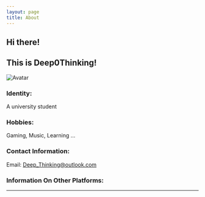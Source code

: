 ```yaml
---
layout: page
title: About
---
```




<div class="Info">
	<div class="Text-block">
		<h2>
			Hi there!
		</h2>
		<h2>
			This is Deep0Thinking!
		</h2>
	</div>
	<div class="Img-block">
		<img class="Avatar" alt = "Avatar" title = "Avatar" src = "https://avatars.githubusercontent.com/u/103571424?v=4">
	</div>
</div>



### Identity:
A university student

### Hobbies:
Gaming, Music, Learning ...

### Contact Information:
Email: <a href="mailto:Deep_Thinking@outlook.com" title="E-mail address">Deep_Thinking@outlook.com</a>

### Information On Other Platforms:
<div style="display: inline;">
	<a class="Icon-link" href="https://github.com/Deep0Thinking" target="_blank"><i class="ri-github-line"></i></a>
	<a class="Icon-link" href="https://www.youtube.com/channel/UCn_fR5dhMehAGOv-GudiOfg" target="_blank"><i class="ri-youtube-line"></i></a>
	<a class="Icon-link" href="https://space.bilibili.com/1613704945" target="_blank"><i class="ri-bilibili-line"></i></a>
	<a class="Icon-link" href="https://music.163.com/#/artist?id=48816810" target="_blank"><i class="ri-netease-cloud-music-line"></i></a>
	<a class="Icon-link" href="https://www.zhihu.com/people/louis-86-97-44" target="_blank"><i class="ri-zhihu-line"></i></a>
</div>

<hr>

<script src="https://giscus.app/client.js"
        data-repo="Deep0Thinking/Deep0thinking.github.io"
        data-repo-id="R_kgDOHLLlWQ"
        data-category="General"
        data-category-id="DIC_kwDOHLLlWc4CShS4"
        data-mapping="pathname"
        data-strict="0"
        data-reactions-enabled="1"
        data-emit-metadata="0"
        data-input-position="top"
        data-theme="light"
        data-lang="en"
        data-loading="lazy"
        crossorigin="anonymous"
        async>
</script>
